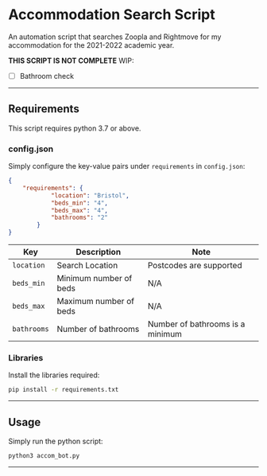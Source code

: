 # Accommodation Search Script

An automation script that searches Zoopla and Rightmove for my accommodation for the 2021-2022 academic year.

**THIS SCRIPT IS NOT COMPLETE**
WIP:
- [ ] Bathroom check

---

## Requirements

This script requires python 3.7 or above.
### config.json

Simply configure the key-value pairs under `requirements` in `config.json`:

```json
{
    "requirements": {
            "location": "Bristol",
            "beds_min": "4",
            "beds_max": "4",
            "bathrooms": "2"
        }
}
```

| Key         | Description             | Note                                                   |
| ----------- | ----------------------- | ------------------------------------------------------ |
| `location`  | Search Location         | Postcodes are supported                                |
| `beds_min`  | Minimum number of beds  | N/A                                                    |
| `beds_max`  | Maximum number of beds  | N/A                                                    |
| `bathrooms` | Number of bathrooms     | Number of bathrooms is a minimum                       |


### Libraries

Install the libraries required:

```sh
pip install -r requirements.txt
```

---

## Usage

Simply run the python script:

```sh
python3 accom_bot.py
```

---